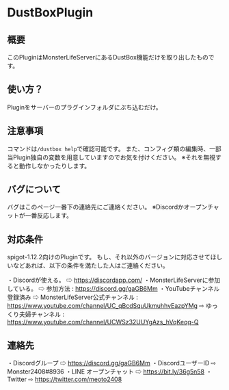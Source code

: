 # DustBoxPlugin

## 概要
このPluginはMonsterLifeServerにあるDustBox機能だけを取り出したものです。

## 使い方？
Pluginをサーバーのプラグインフォルダにぶち込むだけ。

## 注意事項
コマンドは`/dustbox help`で確認可能です。
また、コンフィグ類の編集時、一部当Plugin独自の変数を用意していますのでお気を付けください。
※それを無視すると動作しなかったりします。

## バグについて
バグはこのページ一番下の連絡先にご連絡ください。
※Discordかオープンチャットが一番反応します。

## 対応条件
spigot-1.12.2向けのPluginです。
もし、それ以外のバージョンに対応させてほしいなどあれば、以下の条件を満たした人はご連絡ください。

・Discordが使える。
⇨ https://discordapp.com/
・MonsterLifeServerに参加している。
⇨ 参加方法 : https://discord.gg/gaGB6Mm
・YouTubeチャンネル登録済み
⇨ MonsterLifeServer公式チャンネル : https://www.youtube.com/channel/UC_qBcdSquUkmuhhvEazpYMg
⇨ ゆっくり夫婦チャンネル : https://www.youtube.com/channel/UCWSz32UUYgAzs_hVqKeqq-Q

## 連絡先
・Discordグループ
⇨ https://discord.gg/gaGB6Mm
・DiscordユーザーID
⇨ Monster2408#8936
・LINE オープンチャット
⇨ https://bit.ly/36g5n58
・Twitter
⇨ https://twitter.com/meoto2408
